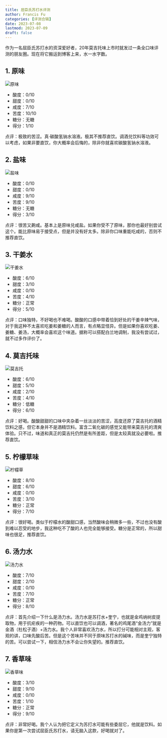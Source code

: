 ```yaml
---
title: 屈臣氏苏打水评测
author: Francis Fu
categories: [评测合辑]
date: 2023-07-08
lastmod: 2023-07-09
draft: false
---
```


作为一名屈臣氏苏打水的资深爱好者，20年莫吉托味上市时就发过一条全口味评测的朋友圈。现在将它搬运到博客上来，水一水字数。

<!--more-->

## 1. 原味

![原味](/images/评测合辑/屈臣氏苏打水评测/原味.jpg)

* 酸度：0/10
* 甜度：0/10
* 咸度：7/10
* 苦度：10/10
* 糖分：无糖
* 得分：1/10

点评：极致的苦涩。真·碳酸氢钠水溶液。极其不推荐直饮。调酒兑饮料等功效可以考虑，如果非要直饮，你大概率会后悔的，除非你就喜欢碳酸氢钠水溶液。

## 2. 盐味

![盐味](/images/评测合辑/屈臣氏苏打水评测/盐味.webp)

* 酸度：0/10
* 甜度：0/10
* 咸度：9/10
* 苦度：9/10
* 糖分：无糖
* 得分：3/10

点评：很苦又齁咸。基本上是原味兑咸盐。如果你受不了原味，那你也最好别尝试这个。能比原味易于接受点，但是并没有好太多。除非你口味重能吃咸的，否则不推荐直饮。

## 3. 干姜水

![干姜水](/images/评测合辑/屈臣氏苏打水评测/干姜.webp)

* 酸度：6/10
* 甜度：3/10
* 咸度：0/10
* 苦度：4/10
* 糖分：正常
* 得分：5/10

点评：口味独特，不好喝也不难喝。酸酸的口感中带着恰到好处的干姜辛辣气味，对于我这种不太喜欢吃姜和姜糖的人而言，有点略显怪异。但是如果你喜欢吃姜、姜糖、姜汤，大概率会喜欢这个味道。据称可以搭配白兰地调制，我没有尝试过，就不过多作评价了。

## 4. 莫吉托味

![莫吉托](/images/评测合辑/屈臣氏苏打水评测/莫吉托.webp)

* 酸度：6/10
* 甜度：5/10
* 咸度：2/10
* 苦度：4/10
* 糖分：低糖
* 得分：6/10

点评：好喝。酸酸甜甜的口味中夹杂着一丝淡淡的苦涩，高度还原了莫吉托的酒精饮料之感，但它本身并不是酒精饮料。富含二氧化碳的感觉又能带来莫吉托的清爽体验。只不过，味道和真正的莫吉托仍然是有所差距，但是太较真就没必要啦。推荐直饮。

## 5. 柠檬草味

![柠檬草](/images/评测合辑/屈臣氏苏打水评测/柠檬草.jpg)

* 酸度：8/10
* 甜度：6/10
* 咸度：0/10
* 苦度：3/10
* 糖分：正常
* 得分：7/10

点评：很好喝。类似于柠檬水的酸甜口感，当然酸味会稍微多一些，不过也没有酸到难以忍受的地步，我这种吃不了酸的人也完全能够接受。糖分是正常的，所以甜味也很足，推荐直饮。

## 6. 汤力水

![汤力水](/images/评测合辑/屈臣氏苏打水评测/汤力.webp)

* 酸度：7/10
* 甜度：2/10
* 咸度：0/10
* 苦度：7/10
* 糖分：正常
* 得分：8/10

点评：首先介绍一下什么是汤力水。汤力水是苏打水+奎宁，也就是金鸡纳树皮提取物，用于抗疟疾的一种药物。可以直饮也可以调酒，著名的鸡尾酒“金汤力”就是金酒（杜松子酒）+汤力水。我个人非常喜欢汤力水，所以打分可能相对主观，客观的讲，口味先酸后苦。但是这个苦味并不同于原味苏打水的碱味，而是奎宁独特的苦。可以尝试一下，相信汤力水不会让你失望的。推荐直饮。

## 7. 香草味

![香草味](/images/评测合辑/屈臣氏苏打水评测/香草.jpg)

* 酸度：3/10
* 甜度：9/10
* 咸度：0/10
* 苦度：1/10
* 糖分：正常
* 得分：9/10

点评：非常好喝。我个人认为把它定义为苏打水可能有些委屈它，他就是饮料。如果你是第一次尝试屈臣氏苏打水，请无脑入这款，好喝就对了。
